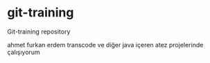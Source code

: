 # git-training

Git-training repository

ahmet furkan erdem transcode ve diğer java içeren atez projelerinde çalışıyorum
